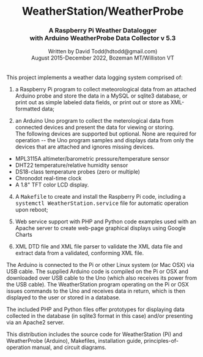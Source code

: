 # <center>WeatherStation/WeatherProbe</center>
### <center>A Raspberry Pi Weather Datalogger </br>with Arduino WeatherProbe Data Collector v 5.3</center>
<center>Written by David Todd(hdtodd@gmail.com)</br>
August 2015-December 2022, Bozeman MT/Williston VT</center>
</br></br>
This project implements a weather data logging system comprised of:

1.  a Raspberry Pi program to collect meteorological data from an attached Arduino probe and 
store the data in a MySQL or sqlite3 database, or print out as simple
labeled data fields, or print out or store as XML-formatted data;

2.  an Arduino Uno program to collect the meterological data from connected devices and present the data for viewing or storing.  </br>The following devices are supported but optional.  None are required for operation -- the Uno program samples and displays data from only the devices that are attached and ignores missing devices.
  * MPL3115A altimeter/barometric pressure/temperature sensor
  * DHT22 temperature/relative humidity sensor
  * DS18-class temperature probes (zero or multiple)
  * Chronodot real-time clock
  * A 1.8" TFT color LCD display.

4.  A <tt>Makefile</tt> to create and install the Raspberry Pi code, including a <tt>systemctl WeatherStation.service</tt> file for automatic operation upon reboot;

5.  Web service support with PHP and Python code examples used with an Apache server to create web-page graphical displays using Google Charts

6.  XML DTD file and XML file parser to validate the XML data file and extract data from
a validated, conforming XML file.

The Arduino is connected to the Pi or other Linux system (or Mac OSX) via USB cable.  The supplied Arduino code
is compiled on the Pi or OSX and downloaded over USB cable to the Uno (which also
receives its power from the USB cable).  The WeatherStation program operating on the Pi or OSX issues commands to the Uno
and receives data in return, which is then displayed to the user or stored in a database.

The included PHP and Python files offer prototypes for displaying data collected in the database (in sqlite3 format in this case) and/or presenting via an Apache2 server.

This distribution includes the source code for WeatherStation (Pi) and WeatherProbe (Arduino), Makefiles, installation guide, principles-of-operation manual, and circuit diagrams.

